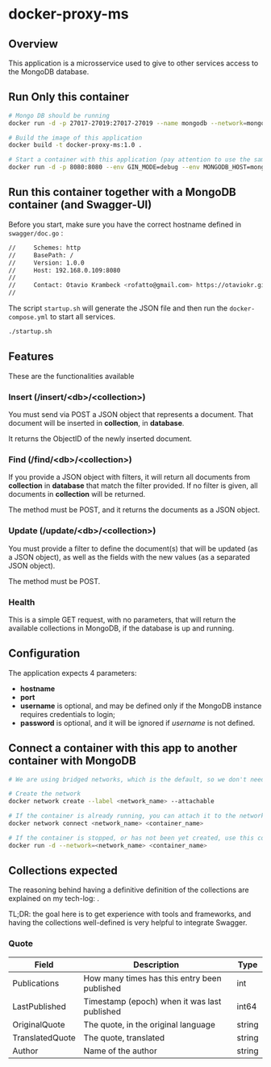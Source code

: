 # docker-proxy-ms

## Overview

This application is a microsservice used to give to other services access to the MongoDB database.

## Run Only this container

```bash
# Mongo DB should be running
docker run -d -p 27017-27019:27017-27019 --name mongodb --network=mongonet mongo

# Build the image of this application
docker build -t docker-proxy-ms:1.0 .

# Start a container with this application (pay attention to use the same tag as the previous command for the image)
docker run -d -p 8080:8080 --env GIN_MODE=debug --env MONGODB_HOST=mongodb --name mongo-proxy --network=mongonet docker-proxy-ms:1.0
```
## Run this container together with a MongoDB container (and Swagger-UI)

Before you start, make sure you have the correct hostname defined in `swagger/doc.go` :
```bash
//     Schemes: http
//     BasePath: /
//     Version: 1.0.0
//     Host: 192.168.0.109:8080
//
//     Contact: Otavio Krambeck <rofatto@gmail.com> https://otaviokr.github.io
//
```

The script `startup.sh` will generate the JSON file and then run the `docker-compose.yml` to start all services.

```bash
./startup.sh
```

## Features

These are the functionalities available

### Insert (/insert/\<db\>/\<collection\>)

You must send via POST a JSON object that represents a document. That document will be inserted in **collection**, in **database**.

It returns the ObjectID of the newly inserted document.

### Find (/find/\<db\>/\<collection\>)

If you provide a JSON object with filters, it will return all documents from **collection** in **database** that match the filter provided. If no filter is given, all documents in **collection** will be returned.

The method must be POST, and it returns the documents as a JSON object.

### Update (/update/\<db\>/\<collection\>)

You must provide a filter to define the document(s) that will be updated (as a JSON object), as well as the fields with the new values (as a separated JSON object).

The method must be POST.

### Health

This is a simple GET request, with no parameters, that will return the available collections in MongoDB, if the database is up and running.

## Configuration

The application expects 4 parameters:

- **hostname**
- **port**
- **username** is optional, and may be defined only if the MongoDB instance requires credentials to login;
- **password** is optional, and it will be ignored if *username* is not defined.

## Connect a container with this app to another container with MongoDB

```bash
# We are using bridged networks, which is the default, so we don't need to explicitly define it.

# Create the network
docker network create --label <network_name> --attachable

# If the container is already running, you can attach it to the network without restarting it.
docker network connect <network_name> <container_name>

# If the container is stopped, or has not been yet created, use this command.
docker run -d --network=<network_name> <container_name>
```

## Collections expected

The reasoning behind having a definitive definition of the collections are explained on my tech-log: <here>.

TL;DR: the goal here is to get experience with tools and frameworks, and having the collections well-defined is very helpful to integrate Swagger.

### Quote

| Field           | Description                                  | Type   |
| --------------- | -------------------------------------------- | ------ |
| Publications    | How many times has this entry been published | int    |
| LastPublished   | Timestamp (epoch) when it was last published | int64  |
| OriginalQuote   | The quote, in the original language          | string |
| TranslatedQuote | The quote, translated                        | string |
| Author          | Name of the author                           | string |
